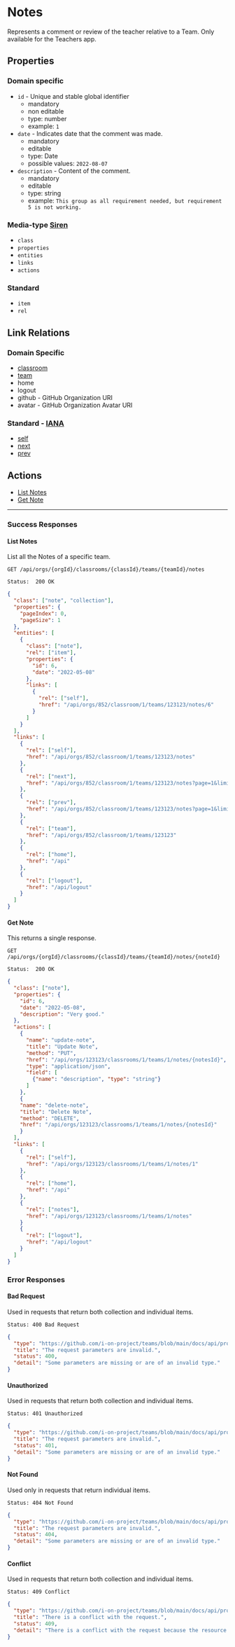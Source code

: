 # Notes

Represents a comment or review of the teacher relative to a Team. Only available for the Teachers app.

## Properties

### Domain specific

- `id` - Unique and stable global identifier
  - mandatory
  - non editable
  - type: number
  - example: ``1``
- ``date`` - Indicates date that the comment was made.
  - mandatory
  - editable
  - type: Date
  - possible values: ``2022-08-07``
- ``description`` - Content of the comment.
  - mandatory
  - editable
  - type: string
  - example: ``This group as all requirement needed, but requirement 5 is not working.``

### Media-type [Siren](https://github.com/kevinswiber/siren)

- `class`
- `properties`
- `entities`
- `links`
- `actions`

### Standard

- `item`
- `rel`

## Link Relations

### Domain Specific

- [classroom](./classrooms.md#get-classroom-teacher)
- [team](./teams.md#get-team-teacher)
- home
- logout
- github - GitHub Organization URI
- avatar - GitHub Organization Avatar URI

### Standard - [IANA](https://www.iana.org/assignments/link-relations/link-relations.xhtml)

- [self](https://www.iana.org/go/rfc4287)
- [next](https://html.spec.whatwg.org/multipage/links.html#link-type-next)
- [prev](https://html.spec.whatwg.org/multipage/links.html#link-type-prev)

## Actions

- [List Notes](#list-notes)
- [Get Note](#get-note)

---

### Success Responses

#### List Notes

List all the Notes of a specific team.

```http
GET /api/orgs/{orgId}/classrooms/{classId}/teams/{teamId}/notes
```

```text
Status:  200 OK
```

```json
{
  "class": ["note", "collection"],
  "properties": {
    "pageIndex": 0,
    "pageSize": 1
  },
  "entities": [
    {
      "class": ["note"],
      "rel": ["item"],
      "properties": {
        "id": 6,
        "date": "2022-05-08"
      },
      "links": [
        {
          "rel": ["self"],
          "href": "/api/orgs/852/classroom/1/teams/123123/notes/6"
        }
      ]
    }
  ],
  "links": [
    {
      "rel": ["self"],
      "href": "/api/orgs/852/classroom/1/teams/123123/notes"
    },
    {
      "rel": ["next"],
      "href": "/api/orgs/852/classroom/1/teams/123123/notes?page=1&limit=10"
    },
    {
      "rel": ["prev"],
      "href": "/api/orgs/852/classroom/1/teams/123123/notes?page=1&limit=10"
    },
    {
      "rel": ["team"],
      "href": "/api/orgs/852/classroom/1/teams/123123"
    },
    {
      "rel": ["home"],
      "href": "/api"
    },
    {
      "rel": ["logout"],
      "href": "/api/logout"
    }
  ]
}
```

#### Get Note

This returns a single response.

```http
GET /api/orgs/{orgId}/classrooms/{classId}/teams/{teamId}/notes/{noteId}
```

```text
Status:  200 OK
```

```json
{
  "class": ["note"],
  "properties": {
    "id": 6,
    "date": "2022-05-08",
    "description": "Very good."
  },
  "actions": [
    {
      "name": "update-note",
      "title": "Update Note",
      "method": "PUT",
      "href": "/api/orgs/123123/classrooms/1/teams/1/notes/{notesId}",
      "type": "application/json",
      "field": [
        {"name": "description", "type": "string"}
      ]
    },
    {
    "name": "delete-note",
    "title": "Delete Note",
    "method": "DELETE",
    "href": "/api/orgs/123123/classrooms/1/teams/1/notes/{notesId}"
    }
  ],
  "links": [
    {
      "rel": ["self"],
      "href": "/api/orgs/123123/classrooms/1/teams/1/notes/1"
    },
    {
      "rel": ["home"],
      "href": "/api"
    },
    {
      "rel": ["notes"],
      "href": "/api/orgs/123123/classrooms/1/teams/1/notes"
    }
    {
      "rel": ["logout"],
      "href": "/api/logout"
    }
  ]
}
```

### Error Responses

#### Bad Request

Used in requests that return both collection and individual items.

```text
Status: 400 Bad Request
```

```json
{
  "type": "https://github.com/i-on-project/teams/blob/main/docs/api/problems/bad_request.md",
  "title": "The request parameters are invalid.",
  "status": 400,
  "detail": "Some parameters are missing or are of an invalid type."
}
```

#### Unauthorized

Used in requests that return both collection and individual items.

```text
Status: 401 Unauthorized
```

```json
{
  "type": "https://github.com/i-on-project/teams/blob/main/docs/api/problems/unauthorized.md",
  "title": "The request parameters are invalid.",
  "status": 401,
  "detail": "Some parameters are missing or are of an invalid type."
}
```

#### Not Found

Used only in requests that return individual items.

```text
Status: 404 Not Found
```

```json
{
  "type": "https://github.com/i-on-project/teams/blob/main/docs/api/problems/not_found.md",
  "title": "The request parameters are invalid.",
  "status": 404,
  "detail": "Some parameters are missing or are of an invalid type."
}
```

#### Conflict

Used in requests that return both collection and individual items.

```text
Status: 409 Conflict
```

```json
{
  "type": "https://github.com/i-on-project/teams/blob/main/docs/api/problems/conflict.md",
  "title": "There is a conflict with the request.",
  "status": 409,
  "detail": "There is a conflict with the request because the resource already exists."
}
```
